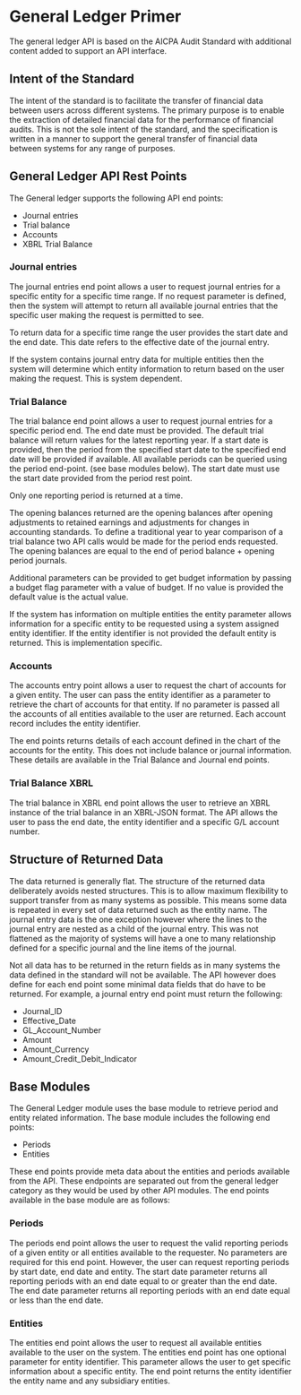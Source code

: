 # General Ledger Primer
The general ledger API is based on the AICPA Audit Standard with additional content added to support an API interface.

## Intent of the Standard

The intent of the standard is to facilitate the transfer of financial data between users across different systems. The primary purpose is to enable the extraction of detailed financial data for the performance of financial audits.  This is not the sole intent of the standard, and the specification is written in a manner to support the general transfer of financial data between systems for any range of purposes.

## General Ledger API Rest Points

The General ledger supports the following API end points:

* Journal entries
* Trial balance
* Accounts
* XBRL Trial Balance

### Journal entries

The journal entries end point allows a user to request journal entries for a specific entity for a specific time range. If no request parameter is defined, then the system will attempt to return all available journal entries that the specific user making the request is permitted to see. 

To return data for a specific time range the user provides the start date and the end date.  This date refers to the effective date of the journal entry.

If the system contains journal entry data for multiple entities then the system will determine which entity information to return based on the user making the request.  This is system dependent.


### Trial Balance

The trial balance end point allows a user to request journal entries for a specific period end.  The end date must be provided.  The default trial balance will return values for the latest reporting year. If a start date is provided, then the period from the specified start date to the specified end date will be provided if available.  All available periods can be queried using the period end-point. (see base modules below).  The start date must use the start date provided from the period rest point.

Only one reporting period is returned at a time. 

The opening balances returned are the opening balances after opening adjustments to retained earnings and adjustments for changes in accounting standards.  To define a traditional year to year comparison of a trial balance two API calls would be made for the period ends requested. The opening balances are equal to the end of period balance + opening period journals.

Additional parameters can be provided to get budget information by passing a budget flag parameter with a value of budget.  If no value is provided the default value is the actual value.

If the system has information on multiple entities the entity parameter allows information for a specific entity to be requested using a system assigned entity identifier. If the entity identifier is not provided the default entity is returned. This is implementation specific.

### Accounts

The accounts entry point allows a user to request the chart of accounts for a given entity.  The user can pass the entity identifier as a parameter to retrieve the chart of accounts for that entity.  If no parameter is passed all the accounts of all entities available to the user are returned. Each account record includes the entity identifier.

The end points returns details of each account defined in the chart of the accounts for the entity.  This does not include balance or journal information. These details are available in the Trial Balance and Journal end points.

### Trial Balance XBRL

The trial balance in XBRL end point allows the user to retrieve an XBRL instance of the trial balance in an XBRL-JSON format. The API allows the user to pass the end date, the entity identifier and a specific G/L account number.

## Structure of Returned Data

The data returned is generally flat.  The structure of the returned data deliberately  avoids  nested structures. This is to allow maximum flexibility to support transfer from as many systems as possible.  This means some data is repeated in every set of data returned such as the entity name. The journal entry data is the one exception however where the lines to the journal entry are nested as a child of the journal entry. This was not flattened as the majority of systems will have a one to many relationship defined for a specific  journal and the line items of the journal.

Not all data has to be returned in the return fields as in many systems the data defined in the standard will not be available.  The API however does define for each end point some minimal data fields that do have to be returned.  For example, a journal entry end point must return the following:

* Journal_ID
* Effective_Date
* GL_Account_Number
* Amount
* Amount_Currency
* Amount_Credit_Debit_Indicator


## Base Modules

The General Ledger module uses the base module to retrieve period and entity related information. The base module includes the following end points:
* Periods
* Entities

These end points provide meta data about the entities and periods available from the API.  These endpoints are separated out from the general ledger category as they would be used by other API modules.  The end points available in the base module are as follows:

### Periods

The periods end point allows the user to request the valid reporting periods of a given entity or all entities available to the requester.  No parameters are required for this end point.  However, the user can request reporting periods by start date, end date and entity.  The start date parameter returns all reporting periods with an end date equal to or greater than the end date. The end date parameter returns all reporting periods with an end date equal or less than the end date.

### Entities

The entities end point allows the user to request all available entities available to the user on the system. The entities end point has one optional parameter for entity identifier. This parameter allows the user to get specific information about a specific entity. The end point returns the entity identifier the entity name and any subsidiary entities.


